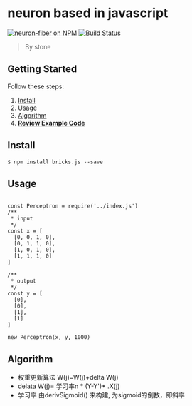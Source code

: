 # neuron based in javascript

[![neuron-fiber on NPM](https://img.shields.io/npm/v/neuron-fiber.svg?style=flat-square)](https://www.npmjs.com/package/neuron-fiber)
[![Build Status](https://secure.travis-ci.org/rainlst/neural-network.png?branch=master)](http://secure.travis-ci.org/rainlst/neural-network)

> By stone

## Getting Started

Follow these steps:

1. [Install](#install)
2. [Usage](#usage)
3. [Algorithm](#algorithm)
4. **[Review Example Code](https://github.com/rainlst/neuron-fiber/tree/master/examples)**

## Install

```
$ npm install bricks.js --save
```

## Usage

```es6

const Perceptron = require('../index.js')
/**
 * input
 */
const x = [
  [0, 0, 1, 0],
  [0, 1, 1, 0],
  [1, 0, 1, 0],
  [1, 1, 1, 0]
]

/**
 * output
 */
const y = [
  [0],
  [0],
  [1],
  [1]
]

new Perceptron(x, y, 1000)

```


## Algorithm

* 权重更新算法  W(j)=W(j)+delta W(j)
* delata W(j)= 学习率n * (Y-Y')* .X(j)
* 学习率 由derivSigmoid() 来构建, 为sigmoid的倒数，即斜率



